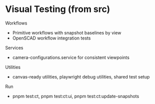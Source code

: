# Visual Testing (from src)

Workflows
- Primitive workflows with snapshot baselines by view
- OpenSCAD workflow integration tests

Services
- camera-configurations.service for consistent viewpoints

Utilities
- canvas-ready utilities, playwright debug utilities, shared test setup

Run
- pnpm test:ct, pnpm test:ct:ui, pnpm test:ct:update-snapshots
